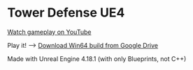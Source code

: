 # Tower Defense UE4
[Watch gameplay on YouTube](https://www.youtube.com/watch?v=0KVmRuVfsgc&feature=youtu.be)

Play it! --> [Download Win64 build from Google Drive](https://drive.google.com/file/d/1D3tj0joOitJ6DnZ9BpCOURKHRzIMEXOV/view?usp=sharing
)


Made with Unreal Engine 4.18.1 (with only Blueprints, not C++)
